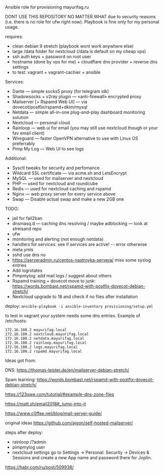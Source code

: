 Ansible role for provisioning mayurifag.ru

DONT USE THIS REPOSITORY NO MATTER WHAT due to security reasons (i.e. there
is no role for ufw right now). Playbook is fine only for my personal usage.

requires:
- clean debian 9 stretch (playbook wont work anywhere else)
- large /data folder for nextcloud (/data is default on my cheap vps)
- ssh auth keys + password on root user
- hostname (done by vps for me) + cloudflare dns provider + reverse dns settings
- to test: vagrant + vagrant-cachier + ansible

Services:
- Dante — simple socks5 proxy (for telegram idk)
- Shadowsocks + v2ray plugin — «anti-firewall» encrypted proxy
- Mailserver [+ Rspamd Web UI] — via dovecot/postfix/rspamd+dkim/mysql
- Netdata — simple all-in-one plug-and-play dashboard monitoring solution
- Nextcloud — personal cloud
- Rainloop — web ui for email (you may still use nextcloud though or your fav
email client)
- Wireguard — faster OpenVPN alternative to use with Linux OS preferrably
- Pimp My Log — Web UI to see logs

Additional:
- Sysctl tweaks for security and perfomance
- Wildcard SSL certificate — via acme.sh and LetsEncrypt
- MySQL — used for mailserver and nextcloud
- PHP — used for nextcloud and roundcube
- Redis — used for nextcloud caching and rspamd
- Nginx — web proxy server for every service above
- Swap — Disable actual swap and make a new 2GB one

TODO:
* jail for fail2ban
* dnsmasq.d — caching dns resolving / maybe adblocking — look at streisand repo
* ufw
* monitoring and alerting (not enough netdata)
* handlers for services: see if services are active! -- error otherwise
* meta.ymls
* sshd use dns no
* https://serveradmin.ru/centos-nastroyka-servera/ miss some syslog entries
* Add logrotates
* Pimpmylog: add mail logs / suggest about others
* Rspamd training + dovecot move to junk: https://words.bombast.net/rspamd-with-postfix-dovecot-debian-stretch/
* Nextcloud upgrade to 18 and check if no files after installation


deploy: `ansible-playbook -i ansible-inventory provisioning/setup.yml`

to test in vagrant your system needs some dns entries. Example of /etc/hosts:

```
172.16.100.2 mayurifag.local
172.16.100.2 nextcloud.mayurifag.local
172.16.100.2 netdata.mayurifag.local
172.16.100.2 rainloop.mayurifag.local
172.16.100.2 logs.mayurifag.local
172.16.100.2 rspamd.mayurifag.local
```

Ideas got from:


DNS: https://thomas-leister.de/en/mailserver-debian-stretch/

Spam learning: https://words.bombast.net/rspamd-with-postfix-dovecot-debian-stretch/

https://123qwe.com/tutorial/#example-dns-zone-files

https://matt.sh/email2018#_jump-into-it

https://www.c0ffee.net/blog/mail-server-guide/

original ideas https://github.com/ajgon/self-hosted-mailserver/

steps after deploy:
- rainloop /?admin
- pimpmylog user
- nextcloud settings
go to Settings → Personal: Security → Devices & Sessions and create a new App name and password there for Joplin.



https://habr.com/ru/post/509938/
